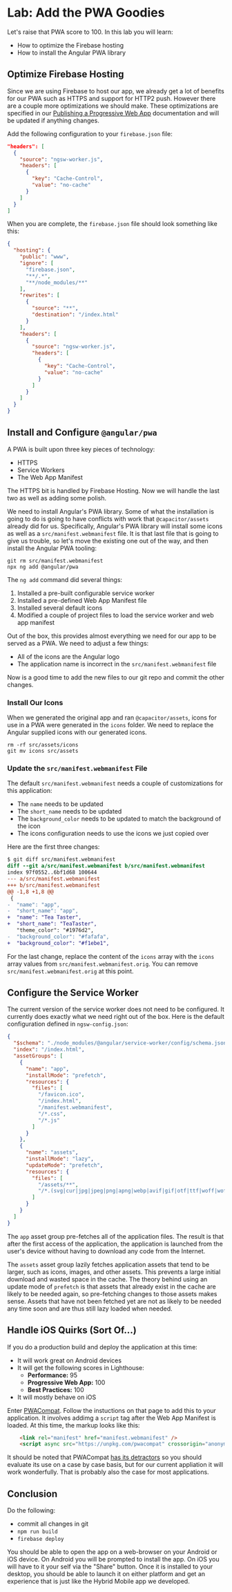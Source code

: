 # Lab: Add the PWA Goodies

Let's raise that PWA score to 100. In this lab you will learn:

- How to optimize the Firebase hosting
- How to install the Angular PWA library

## Optimize Firebase Hosting

Since we are using Firebase to host our app, we already get a lot of benefits for our PWA such as HTTPS and support for HTTP2 push. However there are a couple more optimizations we should make. These optimizations are specified in our <a href="https://ionicframework.com/docs/publishing/progressive-web-app/" target="_blank">Publishing a Progressive Web App</a> documentation and will be updated if anything changes.

Add the following configuration to your `firebase.json` file:

```JSON
"headers": [
  {
    "source": "ngsw-worker.js",
    "headers": [
      {
        "key": "Cache-Control",
        "value": "no-cache"
      }
    ]
  }
]
```

When you are complete, the `firebase.json` file should look something like this:

```JSON
{
  "hosting": {
    "public": "www",
    "ignore": [
      "firebase.json",
      "**/.*",
      "**/node_modules/**"
    ],
    "rewrites": [
      {
        "source": "**",
        "destination": "/index.html"
      }
    ],
    "headers": [
      {
        "source": "ngsw-worker.js",
        "headers": [
          {
            "key": "Cache-Control",
            "value": "no-cache"
          }
        ]
      }
    ]
  }
}
```

## Install and Configure `@angular/pwa`

A PWA is built upon three key pieces of technology:

- HTTPS
- Service Workers
- The Web App Manifest

The HTTPS bit is handled by Firebase Hosting. Now we will handle the last two as well as adding some polish.

We need to install Angular's PWA library. Some of what the installation is going to do is going to have conflicts with work that `@capacitor/assets` already did for us. Specifically, Angular's PWA library will install some icons as well as a `src/manifest.webmanifest` file. It is that last file that is going to give us trouble, so let's move the existing one out of the way, and then install the Angular PWA tooling:

```
git rm src/manifest.webmanifest
npx ng add @angular/pwa
```

The `ng add` command did several things:

1. Installed a pre-built configurable service worker
1. Installed a pre-defined Web App Manifest file
1. Installed several default icons
1. Modified a couple of project files to load the service worker and web app manifest

Out of the box, this provides almost everything we need for our app to be served as a PWA. We need to adjust a few things:

- All of the icons are the Angular logo
- The application name is incorrect in the `src/manifest.webmanifest` file

Now is a good time to add the new files to our git repo and commit the other changes.

### Install Our Icons

When we generated the original app and ran `@capacitor/assets`, icons for use in a PWA were generated in the `icons` folder. We need to replace the Angular supplied icons with our generated icons.

```
rm -rf src/assets/icons
git mv icons src/assets
```

### Update the `src/manifest.webmanifest` File

The default `src/manifest.webmanifest` needs a couple of customizations for this application:

- The `name` needs to be updated
- The `short_name` needs to be updated
- The `background_color` needs to be updated to match the background of the icon
- The icons configuration needs to use the icons we just copied over

Here are the first three changes:

```diff
$ git diff src/manifest.webmanifest
diff --git a/src/manifest.webmanifest b/src/manifest.webmanifest
index 97f0552..6bf1d68 100644
--- a/src/manifest.webmanifest
+++ b/src/manifest.webmanifest
@@ -1,8 +1,8 @@
 {
-  "name": "app",
-  "short_name": "app",
+  "name": "Tea Taster",
+  "short_name": "TeaTaster",
   "theme_color": "#1976d2",
-  "background_color": "#fafafa",
+  "background_color": "#f1ebe1",
```

For the last change, replace the content of the `icons` array with the `icons` array values from `src/manifest.webmanifest.orig`. You can remove `src/manifest.webmanifest.orig` at this point.

## Configure the Service Worker

The current version of the service worker does not need to be configured. It currently does exactly what we need right out of the box. Here is the default configuration defined in `ngsw-config.json`:

```JSON
{
  "$schema": "./node_modules/@angular/service-worker/config/schema.json",
  "index": "/index.html",
  "assetGroups": [
    {
      "name": "app",
      "installMode": "prefetch",
      "resources": {
        "files": [
          "/favicon.ico",
          "/index.html",
          "/manifest.webmanifest",
          "/*.css",
          "/*.js"
        ]
      }
    },
    {
      "name": "assets",
      "installMode": "lazy",
      "updateMode": "prefetch",
      "resources": {
        "files": [
          "/assets/**",
          "/*.(svg|cur|jpg|jpeg|png|apng|webp|avif|gif|otf|ttf|woff|woff2)"
        ]
      }
    }
  ]
}
```

The `app` asset group pre-fetches all of the application files. The result is that after the first access of the application, the application is launched from the user's device without having to download any code from the Internet.

The `assets` asset group lazily fetches application assets that tend to be larger, such as icons, images, and other assets. This prevents a large initial download and wasted space in the cache. The theory behind using an update mode of `prefetch` is that assets that already exist in the cache are likely to be needed again, so pre-fetching changes to those assets makes sense. Assets that have not been fetched yet are not as likely to be needed any time soon and are thus still lazy loaded when needed.

## Handle iOS Quirks (Sort Of...)

If you do a production build and deploy the application at this time:

- It will work great on Android devices
- It will get the following scores in Lighthouse:
  - **Performance:** 95
  - **Progressive Web App:** 100
  - **Best Practices:** 100
- It will mostly behave on iOS

Enter <a href="https://developers.google.com/web/updates/2018/07/pwacompat" target="_blank">PWACompat</a>. Follow the instuctions on that page to add this to your application. It involves addimg a `script` tag after the Web App Manifest is loaded. At this time, the markup looks like this:

```HTML
    <link rel="manifest" href="manifest.webmanifest" />
    <script async src="https://unpkg.com/pwacompat" crossorigin="anonymous"></script>
```

It should be noted that PWACompat <a href="https://medium.com/@firt/you-shouldnt-use-chrome-s-pwacompat-library-in-your-progressive-web-apps-6b3496faab62" target="_blank">has its detractors</a> so you should evaluate its use on a case by case basis, but for our current appliation it will work wonderfully. That is probably also the case for most applications.

## Conclusion

Do the following:

- commit all changes in git
- `npm run build`
- `firebase deploy`

You should be able to open the app on a web-browser on your Android or iOS device. On Android you will be prompted to install the app. On iOS you will have to it your self via the "Share" button. Once it is installed to your desktop, you should be able to launch it on either platform and get an experience that is just like the Hybrid Mobile app we developed.
